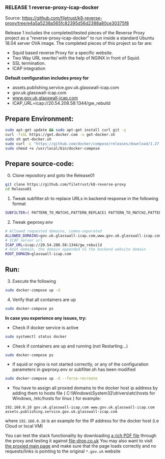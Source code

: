 ### RELEASE 1 reverse-proxy-icap-docker
Source: https://github.com/filetrust/k8-reverse-proxy/tree/e4a5a5238a565fc82395d56d2388a80ce30375f8

Release 1 includes the completed/tested pieces of the Reverse Proxy project as a "reverse-proxy-icap-docker" to run inside a standard Ubuntu 18.04 server OVA image. The completed pieces of this project so far are:

- Squid based reverse Proxy for a specific website.
- Two Way URL rewrite/ with the help of NGINX in front of Squid.
- SSL termination.
- ICAP integration

**Default configuration includes proxy for**
- assets.publishing.service.gov.uk.glasswall-icap.com
- gov.uk.glasswall-icap.com
- www.gov.uk.glasswall-icap.com
- ICAP_URL=icap://20.54.208.58:1344/gw_rebuild



## Prepare Environment:

``` bash
sudo apt-get update && sudo apt-get install curl git -y
curl -fsSL https://get.docker.com -o get-docker.sh
sudo sh get-docker.sh
sudo curl -L "https://github.com/docker/compose/releases/download/1.27.0/docker-compose-$(uname -s)-$(uname -m)" -o /usr/local/bin/docker-compose
sudo chmod +x /usr/local/bin/docker-compose
```



## Prepare source-code:

0. Clone repository and goto the Release01

```bash
git clone https://github.com/filetrust/k8-reverse-proxy
cd Release01
```

1. Tweak subfilter.sh to replace URLs in backend response in the following format

```bash
SUBFILTER=( PATTERN_TO_MATCH1,PATTERN_REPLACE1 PATTERN_TO_MATCH2,PATTERN_REPLACE2 )
```

2. Tweak gwproxy.env 

```bash
# Allowed requested domains, comma-separated
ALLOWED_DOMAINS=gov.uk.glasswall-icap.com,www.gov.uk.glasswall-icap.com,assets.publishing.service.gov.uk.glasswall-icap.com
# ICAP server url
ICAP_URL=icap://20.54.208.58:1344/gw_rebuild
# Root domain, the domain appended to the backend website domain
ROOT_DOMAIN=glasswall-icap.com
```

## Run:

3. Execute the following
```bash
sudo docker-compose up -d
```

4. Verify that all containers are up
```bash
sudo docker-compose ps
```

**In case you experience any issues, try:**

- Check if docker service is active
``` bash
sudo systemctl status docker
```

- Check if containers are up and running (not Restarting...)
``` bash
sudo docker-compose ps
```

- If squid or nginx is not started correctly, or any of the configuration parameters in gwproxy.env or subfilter.sh has been modified
``` bash
sudo docker-compose up -d --force-recreate
```

- You have to assign all proxied domains to the docker host ip address by adding them to hosts file ( C:\Windows\System32\drivers\etc\hosts for Windows, /etc/hosts for linux )
for example: 

```
192.168.0.10 gov.uk.glasswall-icap.com www.gov.uk.glasswall-icap.com assets.publishing.service.gov.uk.glasswall-icap.com
```
where `192.168.0.10` is an example for the IP address for the docker host (i.e Cloud or local VM)

You can test the stack functionality by downloading [a rich PDF file](https://assets.publishing.service.gov.uk.glasswall-icap.com/government/uploads/system/uploads/attachment_data/file/901225/uk-internal-market-white-paper.pdf) through the proxy and testing it against [file-drop.co.uk](https://file-drop.co.uk)
You may also want to visit [the proxied main page](https://www.gov.uk.glasswall-icap.com/) and make sure that the page loads correctly and no requests/links is pointing to the original `*.gov.uk` website
